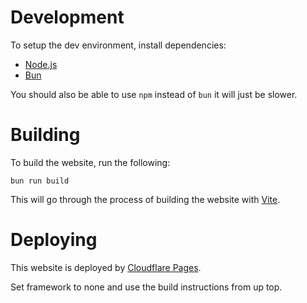 # Development
To setup the dev environment, install dependencies:
- [Node.js](https://nodejs.org)
- [Bun](https://bun.sh)

You should also be able to use `npm` instead of `bun` it will just be slower.

# Building
To build the website, run the following:
```
bun run build
```
This will go through the process of building the website with [Vite](https://vitejs.dev/guide/static-deploy.html).

# Deploying
This website is deployed by [Cloudflare Pages](https://pages.cloudflare.com/).

Set framework to none and use the build instructions from up top.
